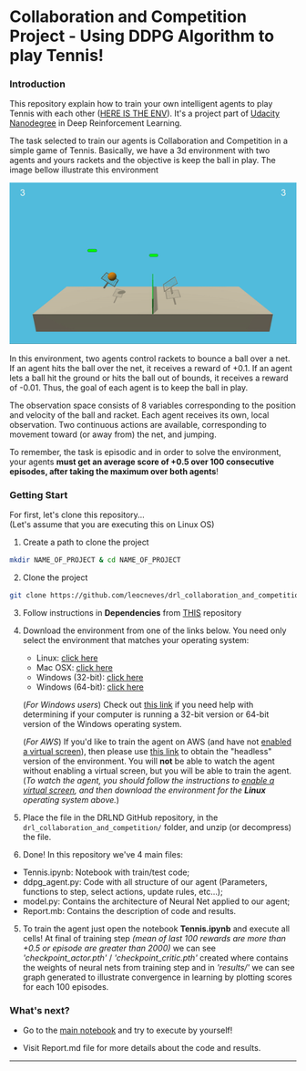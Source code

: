 [//]: # (Image References)

[image1]: ./imgs/tennis.gif "Trained Agent"


# Collaboration and Competition Project - Using DDPG Algorithm to play Tennis!

### Introduction

This repository explain how to train your own intelligent agents to play Tennis with each other ([HERE IS THE ENV](https://github.com/Unity-Technologies/ml-agents/blob/main/docs/Learning-Environment-Examples.md#tennis)). It's a project part of [Udacity Nanodegree](https://www.udacity.com/course/deep-reinforcement-learning-nanodegree--nd893) in Deep Reinforcement Learning.

The task selected to train our agents is Collaboration and Competition in a simple game of Tennis. Basically, we have a 3d environment with two agents and yours rackets and the objective is keep the ball in play. The image bellow illustrate this environment

<center>

![Trained Agent][image1]

</center>

In this environment, two agents control rackets to bounce a ball over a net. If an agent hits the ball over the net, it receives a reward of +0.1. If an agent lets a ball hit the ground or hits the ball out of bounds, it receives a reward of -0.01. Thus, the goal of each agent is to keep the ball in play.

The observation space consists of 8 variables corresponding to the position and velocity of the ball and racket. Each agent receives its own, local observation. Two continuous actions are available, corresponding to movement toward (or away from) the net, and jumping.

To remember, the task is episodic and in order to solve the environment, your agents **must get an average score of +0.5 over 100 consecutive episodes, after taking the maximum over both agents**!

### Getting Start

For first, let's clone this repository... \
(Let's assume that you are executing this on Linux OS)

1. Create a path to clone the project

```bash
mkdir NAME_OF_PROJECT & cd NAME_OF_PROJECT
```

2. Clone the project

```bash
git clone https://github.com/leocneves/drl_collaboration_and_competition & cd drl_collaboration_and_competition
```

3. Follow instructions in **Dependencies** from [THIS](https://github.com/udacity/deep-reinforcement-learning#dependencies) repository

4. Download the environment from one of the links below.  You need only select the environment that matches your operating system:
    - Linux: [click here](https://s3-us-west-1.amazonaws.com/udacity-drlnd/P3/Tennis/Tennis_Linux.zip)
    - Mac OSX: [click here](https://s3-us-west-1.amazonaws.com/udacity-drlnd/P3/Tennis/Tennis.app.zip)
    - Windows (32-bit): [click here](https://s3-us-west-1.amazonaws.com/udacity-drlnd/P3/Tennis/Tennis_Windows_x86.zip)
    - Windows (64-bit): [click here](https://s3-us-west-1.amazonaws.com/udacity-drlnd/P3/Tennis/Tennis_Windows_x86_64.zip)

    (_For Windows users_) Check out [this link](https://support.microsoft.com/en-us/help/827218/how-to-determine-whether-a-computer-is-running-a-32-bit-version-or-64) if you need help with determining if your computer is running a 32-bit version or 64-bit version of the Windows operating system.

    (_For AWS_) If you'd like to train the agent on AWS (and have not [enabled a virtual screen](https://github.com/Unity-Technologies/ml-agents/blob/master/docs/Training-on-Amazon-Web-Service.md)), then please use [this link](https://s3-us-west-1.amazonaws.com/udacity-drlnd/P3/Tennis/Tennis_Linux_NoVis.zip) to obtain the "headless" version of the environment.  You will **not** be able to watch the agent without enabling a virtual screen, but you will be able to train the agent.  (_To watch the agent, you should follow the instructions to [enable a virtual screen](https://github.com/Unity-Technologies/ml-agents/blob/master/docs/Training-on-Amazon-Web-Service.md), and then download the environment for the **Linux** operating system above._)

5. Place the file in the DRLND GitHub repository, in the `drl_collaboration_and_competition/` folder, and unzip (or decompress) the file.

6. Done! In this repository we've 4 main files:

 - Tennis.ipynb: Notebook with train/test code;
 - ddpg_agent.py: Code with all structure of our agent (Parameters, functions to step, select actions, update rules, etc...);
 - model.py: Contains the architecture of Neural Net applied to our agent;
 - Report.mb: Contains the description of code and results.


5. To train the agent just open the notebook **Tennis.ipynb** and execute all cells! At final of training step *(mean of last 100 rewards are more than +0.5 or episode are greater than 2000)* we can see *'checkpoint_actor.pth'* / *'checkpoint_critic.pth'* created where contains the weights of neural nets from training step and in *'results/'* we can see graph generated to illustrate convergence in learning by plotting scores for each 100 episodes.

### What's next?

* Go to the [main notebook](https://github.com/leocneves/drl_collaboration_and_competition/blob/master/Tennis.ipynb) and try to execute by yourself!

* Visit Report.md file for more details about the code and results.

---
